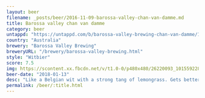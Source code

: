 ```yaml
---
layout: beer
filename: _posts/beer/2016-11-09-barossa-valley-chan-van-damme.md
title: Barossa valley chan van damme
category: beer
untappd: "https://untappd.com/b/barossa-valley-brewing-chan-van-damme/1743335"
country: "Australia"
brewery: "Barossa Valley Brewing"
breweryURL: "/brewery/barossa-valley-brewing.html"
style: "Witbier"
score: 7.5
img: https://scontent.xx.fbcdn.net/v/t1.0-0/p480x480/26220093_10155922814183745_5626777175831322488_n.jpg?_nc_cat=105&_nc_ht=scontent.xx&oh=703719383bbe2656347729f3bf2137fd&oe=5D29AA08
beer-date: "2018-01-13"
desc: "Like a Belgian wit with a strong tang of lemongrass. Gets better as you become adjusted to it"
permalink: /beer/:title.html
---
```

